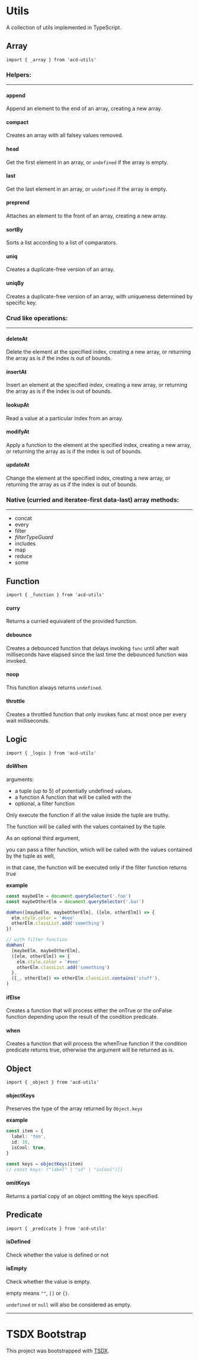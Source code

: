 # Utils

A collection of utils implemented in TypeScript.

## Array

`import { _array } from 'acd-utils'`

### Helpers:

---

#### append

Append an element to the end of an array, creating a new array.

#### compact

Creates an array with all falsey values removed.

#### head

Get the first element in an array, or `undefined` if the array is empty.

#### last

Get the last element in an array, or `undefined` if the array is empty.

#### preprend

Attaches an element to the front of an array, creating a new array.

#### sortBy

Sorts a list according to a list of comparators.

#### uniq

Creates a duplicate-free version of an array.

#### uniqBy

Creates a duplicate-free version of an array, with uniqueness determined by specific key.

### Crud like operations:

---

#### deleteAt

Delete the element at the specified index, creating a new array, or returning the array as is if the index is out of bounds.

#### insertAt

Insert an element at the specified index, creating a new array, or returning the array as is if the index is out of bounds.

#### lookupAt

Read a value at a particular index from an array.

#### modifyAt

Apply a function to the element at the specified index, creating a new array, or returning the array as is if the index is out of bounds.

#### updateAt

Change the element at the specified index, creating a new array, or returning the array as us if the index is out of bounds.

### Native (curried and iteratee-first data-last) array methods:

---

- concat
- every
- filter
- _filterTypeGuard_
- includes
- map
- reduce
- some

## Function

`import { _function } from 'acd-utils'`

#### curry

Returns a curried equivalent of the provided function.

#### debounce

Creates a debounced function that delays invoking `func` until after wait milliseconds have elapsed since the last time the debounced function was invoked.

#### noop

This function always returns `undefined`.

#### throttle

Creates a throttled function that only invokes func at most once per every wait milliseconds.

## Logic

`import { _logic } from 'acd-utils'`

#### doWhen

arguments:

- a tuple (up to 5) of potentially undefined values.
- a function A function that will be called with the
- optional, a filter function

Only execute the function if all the value inside the tuple are truthy.

The function will be called with the values contained by the tuple.

As an optional third argument,

you can pass a filter function, which will be called with the values contained by the tuple as well,

in that case, the function will be executed only if the filter function returns true

**example**

```typescript
const maybeElm = document.querySelector('.foo')
const maybeOtherElm = document.querySelector('.bar')

doWhen([maybeElm, maybeOtherElm], ([elm, otherElm]) => {
  elm.style.color = '#eee'
  otherElm.classList.add('something')
})

// with filter function
doWhen(
  [maybeElm, maybeOtherElm],
  ([elm, otherElm]) => {
    elm.style.color = '#eee'
    otherElm.classList.add('something')
  },
  ([_, otherElm]) => otherElm.classList.contains('stuff'),
)
```

#### ifElse

Creates a function that will process either the onTrue or the onFalse function depending upon the result of the condition predicate.

#### when

Creates a function that will process the whenTrue function if the condition predicate returns true, otherwise the argument will be returned as is.

## Object

`import { _object } from 'acd-utils'`

#### objectKeys

Preserves the type of the array returned by `Object.keys`

**example**

```typescript
const item = {
  label: 'ten',
  id: 10,
  isCool: true,
}

const keys = objectKeys(item)
// const keys: ("label" | "id" | "isCool")[]
```

#### omitKeys

Returns a partial copy of an object omitting the keys specified.

## Predicate

`import { _predicate } from 'acd-utils'`

#### isDefined

Check whether the value is defined or not

#### isEmpty

Check whether the value is empty.

empty means `""`, `[]` or `{}`.

`undefined` or `null` will also be considered as empty.

---

# TSDX Bootstrap

This project was bootstrapped with [TSDX](https://github.com/jaredpalmer/tsdx).
